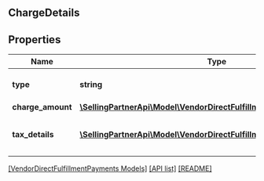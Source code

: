 ## ChargeDetails

## Properties

Name | Type | Description | Notes
------------ | ------------- | ------------- | -------------
**type** | **string** | Type of charge applied. |
**charge_amount** | [**\SellingPartnerApi\Model\VendorDirectFulfillmentPayments\Money**](Money.md) |  |
**tax_details** | [**\SellingPartnerApi\Model\VendorDirectFulfillmentPayments\TaxDetail[]**](TaxDetail.md) | Individual tax details per line item. | [optional]

[[VendorDirectFulfillmentPayments Models]](../) [[API list]](../../Api) [[README]](../../../README.md)
